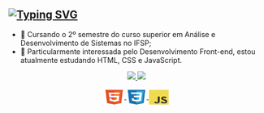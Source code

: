 
## [![Typing SVG](https://readme-typing-svg.herokuapp.com/?color=d6699e&size50&center=true&vCenter=true&width=970&lines=Oi,+eu+sou+a+Stephanie!;Seja+bem+vindo!+☕)](https://git.io/typing-svg)

- 🤎 Cursando o 2º semestre do curso superior em Análise e Desenvolvimento de Sistemas no IFSP;
- 🌱 Particularmente interessada pelo Desenvolvimento Front-end, estou atualmente estudando HTML, CSS e JavaScript.

<div align ="center">
  <a href="http://github.com/stephanievic">
  <img height="140em" src="https://github-readme-stats.vercel.app/api?username=stephanievic&show_icons=true&theme=dracula&incllude_all_commits=true&count_private=true"/>
  <img height="140em" src="https://github-readme-stats.vercel.app/api/top-langs/?username=stephanievic&layout=compact&langs_count=7&theme=dracula"/>
  
<div style="display: inline_block"><br>
  <img align="center" alt="Stephanie-HTML" height="30" width="40" src="https://raw.githubusercontent.com/devicons/devicon/master/icons/html5/html5-original.svg">
  <img align="center" alt="Stephanie-CSS" height="30" width="40" src="https://raw.githubusercontent.com/devicons/devicon/master/icons/css3/css3-original.svg">
   <img align="center" alt="Stephanie-CSS" height="30" width="40" src="https://raw.githubusercontent.com/devicons/devicon/master/icons/javascript/javascript-original.svg">
</div>

